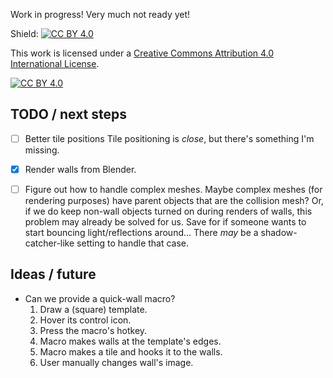 Work in progress!  Very much not ready yet!

Shield: [![CC BY 4.0][cc-by-shield]][cc-by]

This work is licensed under a
[Creative Commons Attribution 4.0 International License][cc-by].

[![CC BY 4.0][cc-by-image]][cc-by]

[cc-by]: http://creativecommons.org/licenses/by/4.0/
[cc-by-image]: https://i.creativecommons.org/l/by/4.0/88x31.png
[cc-by-shield]: https://img.shields.io/badge/License-CC%20BY%204.0-lightgrey.svg

## TODO / next steps

- [ ] Better tile positions
      Tile positioning is _close_, but there's something I'm missing.
- [x] Render walls from Blender.
- [ ] Figure out how to handle complex meshes.
      Maybe complex meshes (for rendering purposes) have
      parent objects that are the collision mesh?
      Or, if we do keep non-wall objects turned on during
      renders of walls, this problem may already be solved for us.
      Save for if someone wants to start bouncing light/reflections around...
      There _may_ be a shadow-catcher-like setting to handle that case.


## Ideas / future
- Can we provide a quick-wall macro?
  1. Draw a (square) template.
  2. Hover its control icon.
  3. Press the macro's hotkey.
  4. Macro makes walls at the template's edges.
  5. Macro makes a tile and hooks it to the walls.
  6. User manually changes wall's image.


